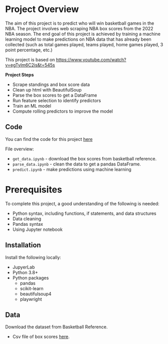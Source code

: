 # Project Overview

The aim of this project is to predict who will win basketball games in the NBA. The project involves web scraping NBA box scores from the 2022 NBA season. The end goal of this project is achieved by training a machine learning model to make predictions on NBA data that has already been collected (such as total games played, teams played, home games played, 3 point percentage, etc.)

This project is based on https://www.youtube.com/watch?v=egTylm6C2is&t=545s

**Project Steps**

* Scrape standings and box score data
* Clean up html with BeautifulSoup
* Parse the box scores to get a DataFrame
* Run feature selection to identify predictors
* Train an ML model
* Compute rolling predictors to improve the model

## Code

You can find the code for this project [here](https://github.com/krzxro/nba-game-predictor/blob/main/game-predictor.ipynb)

File overview:

* `get_data.ipynb` - download the box scores from basketball reference.
* `parse_data.ipynb` - clean the data to get a pandas DataFrame.
* `predict.ipynb` - make predictions using machine learning


# Prerequisites

To complete this project, a good understanding of the following is needed:

* Python syntax, including functions, if statements, and data structures
* Data cleaning
* Pandas syntax
* Using Jupyter notebook


## Installation

Install the following locally:

* JupyerLab
* Python 3.8+
* Python packages
    * pandas
    * scikit-learn
    * beautifulsoup4
    * playwright

## Data

Download the dataset from Basketball Reference.  

* Csv file of box scores [here](https://drive.google.com/uc?export=download&id=1YyNpERG0jqPlpxZvvELaNcMHTiKVpfWe).
